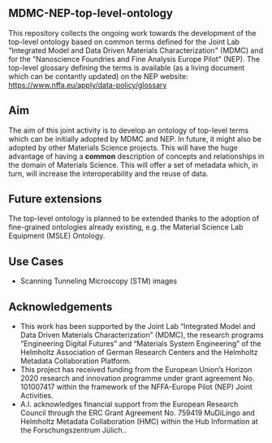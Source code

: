 ## MDMC-NEP-top-level-ontology

This repository collects the ongoing work towards the development of the top-level ontology based on common terms defined for the Joint Lab 
"Integrated Model and Data Driven Materials Characterization" (MDMC) and for the "Nanoscience Foundries and Fine Analysis Europe Pilot" (NEP).
The top-level glossary defining the terms is available (as a living document which can be contantly updated) on the NEP website: https://www.nffa.eu/apply/data-policy/glossary

## Aim

The aim of this joint activity is to develop an ontology of top-level terms which can be initially adopted by MDMC and NEP. 
In future, it might also be adopted by other Materials Science projects. 
This will have the huge advantage of having a **common** description of concepts and relationships in the domain of Materials Science. 
This will offer a set of metadata which, in turn, will increase the interoperability and the reuse of data.

## Future extensions

The top-level ontology is planned to be extended thanks to the adoption of fine-grained ontologies already existing, 
e.g. the Material Science Lab Equipment (MSLE) Ontology. 

## Use Cases

* Scanning Tunneling Microscopy (STM) images

## Acknowledgements

* This work has been supported by the Joint Lab “Integrated Model and Data Driven Materials Characterization” (MDMC), the research programs “Engineering 
Digital Futures” and “Materials System Engineering” of the Helmholtz Association of German Research Centers and the Helmholtz Metadata Collaboration Platform.
* This project has received funding from the European Union’s Horizon 2020 research and innovation programme under grant agreement No. 101007417 within 
the framework of the NFFA-Europe Pilot (NEP) Joint Activities.
* A.I. acknowledges financial support from the European Research Council through the ERC Grant Agreement No. 759419 MuDiLingo and Helmholtz Metadata Collaboration (HMC) within the Hub Information at the Forschungszentrum Jülich..
